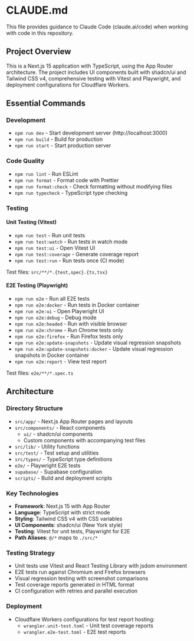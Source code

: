 # CLAUDE.md

This file provides guidance to Claude Code (claude.ai/code) when working with code in this repository.

## Project Overview

This is a Next.js 15 application with TypeScript, using the App Router architecture. The project includes UI components built with shadcn/ui and Tailwind CSS v4, comprehensive testing with Vitest and Playwright, and deployment configurations for Cloudflare Workers.

## Essential Commands

### Development

- `npm run dev` - Start development server (http://localhost:3000)
- `npm run build` - Build for production
- `npm run start` - Start production server

### Code Quality

- `npm run lint` - Run ESLint
- `npm run format` - Format code with Prettier
- `npm run format:check` - Check formatting without modifying files
- `npm run typecheck` - TypeScript type checking

### Testing

#### Unit Testing (Vitest)

- `npm run test` - Run unit tests
- `npm run test:watch` - Run tests in watch mode
- `npm run test:ui` - Open Vitest UI
- `npm run test:coverage` - Generate coverage report
- `npm run test:run` - Run tests once (CI mode)

Test files: `src/**/*.{test,spec}.{ts,tsx}`

#### E2E Testing (Playwright)

- `npm run e2e` - Run all E2E tests
- `npm run e2e:docker` - Run tests in Docker container
- `npm run e2e:ui` - Open Playwright UI
- `npm run e2e:debug` - Debug mode
- `npm run e2e:headed` - Run with visible browser
- `npm run e2e:chrome` - Run Chrome tests only
- `npm run e2e:firefox` - Run Firefox tests only
- `npm run e2e:update-snapshots` - Update visual regression snapshots
- `npm run e2e:update-snapshots:docker` - Update visual regression snapshots in Docker container
- `npm run e2e:report` - View test report

Test files: `e2e/**/*.spec.ts`

## Architecture

### Directory Structure

- `src/app/` - Next.js App Router pages and layouts
- `src/components/` - React components
  - `ui/` - shadcn/ui components
  - Custom components with accompanying test files
- `src/lib/` - Utility functions
- `src/test/` - Test setup and utilities
- `src/types/` - TypeScript type definitions
- `e2e/` - Playwright E2E tests
- `supabase/` - Supabase configuration
- `scripts/` - Build and deployment scripts

### Key Technologies

- **Framework**: Next.js 15 with App Router
- **Language**: TypeScript with strict mode
- **Styling**: Tailwind CSS v4 with CSS variables
- **UI Components**: shadcn/ui (New York style)
- **Testing**: Vitest for unit tests, Playwright for E2E
- **Path Aliases**: `@/*` maps to `./src/*`

### Testing Strategy

- Unit tests use Vitest and React Testing Library with jsdom environment
- E2E tests run against Chromium and Firefox browsers
- Visual regression testing with screenshot comparisons
- Test coverage reports generated in HTML format
- CI configuration with retries and parallel execution

### Deployment

- Cloudflare Workers configurations for test report hosting:
  - `wrangler.unit-test.toml` - Unit test coverage reports
  - `wrangler.e2e-test.toml` - E2E test reports
